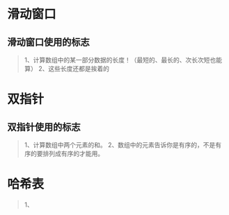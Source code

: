 ﻿# 滑动窗口
## 滑动窗口使用的标志
> 1、计算数组中的某一部分数据的长度！（最短的、最长的、次长次短也能算）
  2、这些长度还都是挨着的



# 双指针
## 双指针使用的标志
> 1、计算数组中两个元素的和。
  2、数组中的元素告诉你是有序的，不是有序的要排列成有序的才能用。

# 哈希表
> 1、